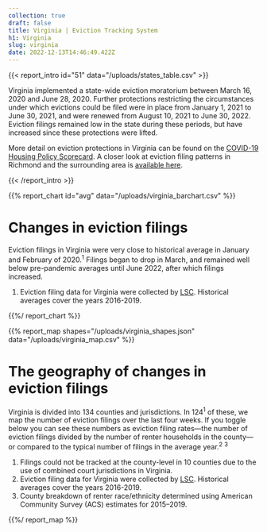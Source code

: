 ```yaml
---
collection: true
draft: false
title: Virginia | Eviction Tracking System
h1: Virginia
slug: virginia
date: 2022-12-13T14:46:49.422Z
---
```

{{< report_intro id="51" data="/uploads/states_table.csv" >}}

Virginia implemented a state-wide eviction moratorium between March 16, 2020 and June 28, 2020. Further protections restricting the circumstances under which evictions could be filed were in place from January 1, 2021 to June 30, 2021, and were renewed from August 10, 2021 to June 30, 2022. Eviction filings remained low in the state during these periods, but have increased since these protections were lifted.

More detail on eviction protections in Virginia can be found on the [COVID-19 Housing Policy Scorecard](https://evictionlab.org/covid-policy-scorecard/va/). A closer look at eviction filing patterns in Richmond and the surrounding area is [available here](https://evictionlab.org/eviction-tracking/richmond-va/).

{{< /report_intro >}}


{{% report_chart id="avg" data="/uploads/virginia_barchart.csv" %}}









# Changes in eviction filings

Eviction filings in Virginia were very close to historical average in January and February of 2020.<sup>1</sup> Filings began to drop in March, and remained well below pre-pandemic averages until June 2022, after which filings increased.

1. Eviction filing data for Virginia were collected by [LSC](https://www.lsc.gov/). Historical averages cover the years 2016-2019.









{{%/ report_chart %}}



{{% report_map shapes="/uploads/virginia_shapes.json" data="/uploads/virginia_map.csv" %}}

# The geography of changes in eviction filings

Virginia is divided into 134 counties and jurisdictions. In 124<sup>1</sup> of these, we map the number of eviction filings over the last four weeks. If you toggle below you can see these numbers as eviction filing rates—the number of eviction filings divided by the number of renter households in the county—or compared to the typical number of filings in the average year.<sup>2</sup> <sup>3</sup>

1. Filings could not be tracked at the county-level in 10 counties due to the use of combined court jurisdictions in Virginia.
2. Eviction filing data for Virginia were collected by [LSC](https://www.lsc.gov/). Historical averages cover the years 2016-2019.
3. County breakdown of renter race/ethnicity determined using American Community Survey (ACS) estimates for 2015–2019.

{{%/ report_map %}}